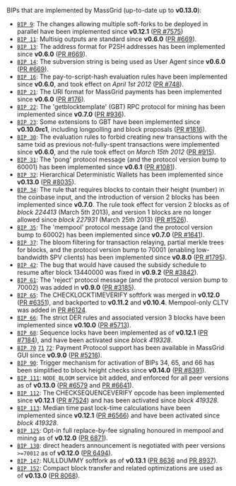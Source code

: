BIPs that are implemented by MassGrid (up-to-date up to **v0.13.0**):

* [`BIP 9`](https://github.com/massgrid/bips/blob/master/bip-0009.mediawiki): The changes allowing multiple soft-forks to be deployed in parallel have been implemented since **v0.12.1**  ([PR #7575](https://github.com/massgrid/massgrid/pull/7575))
* [`BIP 11`](https://github.com/massgrid/bips/blob/master/bip-0011.mediawiki): Multisig outputs are standard since **v0.6.0** ([PR #669](https://github.com/massgrid/massgrid/pull/669)).
* [`BIP 13`](https://github.com/massgrid/bips/blob/master/bip-0013.mediawiki): The address format for P2SH addresses has been implemented since **v0.6.0** ([PR #669](https://github.com/massgrid/massgrid/pull/669)).
* [`BIP 14`](https://github.com/massgrid/bips/blob/master/bip-0014.mediawiki): The subversion string is being used as User Agent since **v0.6.0** ([PR #669](https://github.com/massgrid/massgrid/pull/669)).
* [`BIP 16`](https://github.com/massgrid/bips/blob/master/bip-0016.mediawiki): The pay-to-script-hash evaluation rules have been implemented since **v0.6.0**, and took effect on *April 1st 2012* ([PR #748](https://github.com/massgrid/massgrid/pull/748)).
* [`BIP 21`](https://github.com/massgrid/bips/blob/master/bip-0021.mediawiki): The URI format for MassGrid payments has been implemented since **v0.6.0** ([PR #176](https://github.com/massgrid/massgrid/pull/176)).
* [`BIP 22`](https://github.com/massgrid/bips/blob/master/bip-0022.mediawiki): The 'getblocktemplate' (GBT) RPC protocol for mining has been implemented since **v0.7.0** ([PR #936](https://github.com/massgrid/massgrid/pull/936)).
* [`BIP 23`](https://github.com/massgrid/bips/blob/master/bip-0023.mediawiki): Some extensions to GBT have been implemented since **v0.10.0rc1**, including longpolling and block proposals ([PR #1816](https://github.com/massgrid/massgrid/pull/1816)).
* [`BIP 30`](https://github.com/massgrid/bips/blob/master/bip-0030.mediawiki): The evaluation rules to forbid creating new transactions with the same txid as previous not-fully-spent transactions were implemented since **v0.6.0**, and the rule took effect on *March 15th 2012* ([PR #915](https://github.com/massgrid/massgrid/pull/915)).
* [`BIP 31`](https://github.com/massgrid/bips/blob/master/bip-0031.mediawiki): The 'pong' protocol message (and the protocol version bump to 60001) has been implemented since **v0.6.1** ([PR #1081](https://github.com/massgrid/massgrid/pull/1081)).
* [`BIP 32`](https://github.com/massgrid/bips/blob/master/bip-0032.mediawiki): Hierarchical Deterministic Wallets has been implemented since **v0.13.0** ([PR #8035](https://github.com/massgrid/massgrid/pull/8035)).
* [`BIP 34`](https://github.com/massgrid/bips/blob/master/bip-0034.mediawiki): The rule that requires blocks to contain their height (number) in the coinbase input, and the introduction of version 2 blocks has been implemented since **v0.7.0**. The rule took effect for version 2 blocks as of *block 224413* (March 5th 2013), and version 1 blocks are no longer allowed since *block 227931* (March 25th 2013) ([PR #1526](https://github.com/massgrid/massgrid/pull/1526)).
* [`BIP 35`](https://github.com/massgrid/bips/blob/master/bip-0035.mediawiki): The 'mempool' protocol message (and the protocol version bump to 60002) has been implemented since **v0.7.0** ([PR #1641](https://github.com/massgrid/massgrid/pull/1641)).
* [`BIP 37`](https://github.com/massgrid/bips/blob/master/bip-0037.mediawiki): The bloom filtering for transaction relaying, partial merkle trees for blocks, and the protocol version bump to 70001 (enabling low-bandwidth SPV clients) has been implemented since **v0.8.0** ([PR #1795](https://github.com/massgrid/massgrid/pull/1795)).
* [`BIP 42`](https://github.com/massgrid/bips/blob/master/bip-0042.mediawiki): The bug that would have caused the subsidy schedule to resume after block 13440000 was fixed in **v0.9.2** ([PR #3842](https://github.com/massgrid/massgrid/pull/3842)).
* [`BIP 61`](https://github.com/massgrid/bips/blob/master/bip-0061.mediawiki): The 'reject' protocol message (and the protocol version bump to 70002) was added in **v0.9.0** ([PR #3185](https://github.com/massgrid/massgrid/pull/3185)).
* [`BIP 65`](https://github.com/massgrid/bips/blob/master/bip-0065.mediawiki): The CHECKLOCKTIMEVERIFY softfork was merged in **v0.12.0** ([PR #6351](https://github.com/massgrid/massgrid/pull/6351)), and backported to **v0.11.2** and **v0.10.4**. Mempool-only CLTV was added in [PR #6124](https://github.com/massgrid/massgrid/pull/6124).
* [`BIP 66`](https://github.com/massgrid/bips/blob/master/bip-0066.mediawiki): The strict DER rules and associated version 3 blocks have been implemented since **v0.10.0** ([PR #5713](https://github.com/massgrid/massgrid/pull/5713)).
* [`BIP 68`](https://github.com/massgrid/bips/blob/master/bip-0068.mediawiki): Sequence locks have been implemented as of **v0.12.1**  ([PR #7184](https://github.com/massgrid/massgrid/pull/7184)), and have been activated since *block 419328*.
* [`BIP 70`](https://github.com/massgrid/bips/blob/master/bip-0070.mediawiki) [`71`](https://github.com/massgrid/bips/blob/master/bip-0071.mediawiki) [`72`](https://github.com/massgrid/bips/blob/master/bip-0072.mediawiki): Payment Protocol support has been available in MassGrid GUI since **v0.9.0** ([PR #5216](https://github.com/massgrid/massgrid/pull/5216)).
* [`BIP 90`](https://github.com/massgrid/bips/blob/master/bip-0090.mediawiki): Trigger mechanism for activation of BIPs 34, 65, and 66 has been simplified to block height checks since **v0.14.0** ([PR #8391](https://github.com/massgrid/massgrid/pull/8391)).
* [`BIP 111`](https://github.com/massgrid/bips/blob/master/bip-0111.mediawiki): `NODE_BLOOM` service bit added, and enforced for all peer versions as of **v0.13.0** ([PR #6579](https://github.com/massgrid/massgrid/pull/6579) and [PR #6641](https://github.com/massgrid/massgrid/pull/6641)).
* [`BIP 112`](https://github.com/massgrid/bips/blob/master/bip-0112.mediawiki): The CHECKSEQUENCEVERIFY opcode has been implemented since **v0.12.1** ([PR #7524](https://github.com/massgrid/massgrid/pull/7524)) and has been activated since *block 419328*.
* [`BIP 113`](https://github.com/massgrid/bips/blob/master/bip-0113.mediawiki): Median time past lock-time calculations have been implemented since **v0.12.1** ([PR #6566](https://github.com/massgrid/massgrid/pull/6566)) and have been activated since *block 419328*.
* [`BIP 125`](https://github.com/massgrid/bips/blob/master/bip-0125.mediawiki): Opt-in full replace-by-fee signaling honoured in mempool and mining as of **v0.12.0** ([PR 6871](https://github.com/massgrid/massgrid/pull/6871)).
* [`BIP 130`](https://github.com/massgrid/bips/blob/master/bip-0130.mediawiki): direct headers announcement is negotiated with peer versions `>=70012` as of **v0.12.0** ([PR 6494](https://github.com/massgrid/massgrid/pull/6494)).
* [`BIP 147`](https://github.com/massgrid/bips/blob/master/bip-0147.mediawiki): NULLDUMMY softfork as of **v0.13.1** ([PR 8636](https://github.com/massgrid/massgrid/pull/8636) and [PR 8937](https://github.com/massgrid/massgrid/pull/8937)).
* [`BIP 152`](https://github.com/massgrid/bips/blob/master/bip-0152.mediawiki): Compact block transfer and related optimizations are used as of **v0.13.0** ([PR 8068](https://github.com/massgrid/massgrid/pull/8068)).
